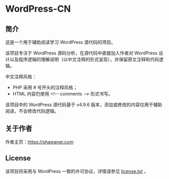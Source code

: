 
# WordPress-CN

## 简介

这是一个用于辅助阅读学习 WordPress 源代码的项目。

该项目专注于 WordPress 源码分析，在源代码中直接加入作者对 WordPress 设计以及程序逻辑的理解说明（以中文注释的形式呈现），并保留原文注释和代码逻辑。

中文注释风格：

- PHP 采用 # 号开头的注释风格；
- HTML 内容仍使用 &lt;!-- comments --&gt; 形式书写。

该项目中的 WordPress 源代码基于 v4.9.6 版本，添加或修改的内容仅用于辅助阅读，不会修改代码逻辑。


## 关于作者

作者主页：<https://shawaner.com>


## License

该项目将采用与 WordPress 一致的许可协议，详情请参见 [license.txt](./license.txt) 。

